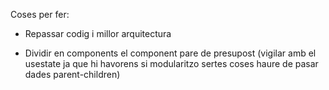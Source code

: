 Coses per fer:
- Repassar codig i millor arquitectura

- Dividir en components el component pare de presupost (vigilar amb el usestate ja que hi havorens si modularitzo sertes coses haure de pasar dades parent-children)
